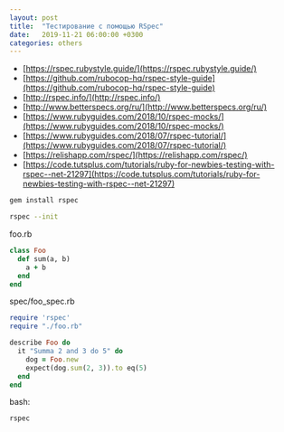 ```yaml
---
layout: post
title:  "Тестирование с помощью RSpec"
date:   2019-11-21 06:00:00 +0300
categories: others
---
```


- [https://rspec.rubystyle.guide/](https://rspec.rubystyle.guide/)
- [https://github.com/rubocop-hq/rspec-style-guide](https://github.com/rubocop-hq/rspec-style-guide)
- [http://rspec.info/](http://rspec.info/)
- [http://www.betterspecs.org/ru/](http://www.betterspecs.org/ru/)
- [https://www.rubyguides.com/2018/10/rspec-mocks/](https://www.rubyguides.com/2018/10/rspec-mocks/)
- [https://www.rubyguides.com/2018/07/rspec-tutorial/](https://www.rubyguides.com/2018/07/rspec-tutorial/)
- [https://relishapp.com/rspec/](https://relishapp.com/rspec/)
- [https://code.tutsplus.com/tutorials/ruby-for-newbies-testing-with-rspec--net-21297](https://code.tutsplus.com/tutorials/ruby-for-newbies-testing-with-rspec--net-21297)

```bash
gem install rspec
```

```bash
rspec --init
```

foo.rb
```ruby
class Foo
  def sum(a, b)
    a + b
  end
end
```

spec/foo_spec.rb
```ruby
require 'rspec'
require "./foo.rb"

describe Foo do
  it "Summa 2 and 3 do 5" do
    dog = Foo.new
    expect(dog.sum(2, 3)).to eq(5)
  end
end
```

bash:
```bash
rspec
```